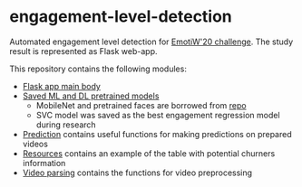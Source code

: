# engagement-level-detection
Automated engagement level detection for [EmotiW'20 challenge](https://sites.google.com/view/emotiw2020/challenge-details).
The study result is represented as Flask web-app.

This repository contains the following modules:
* [Flask app main body](https://github.com/Tat-V/engagement-level-detection/tree/main/flask_app)
* [Saved ML and DL pretrained models](https://github.com/Tat-V/engagement-level-detection/tree/main/models)
  - MobileNet and pretrained faces are borrowed from [repo](https://github.com/HSE-asavchenko/face-emotion-recognition)
  - SVC model was saved as the best engagement regression model during research
* [Prediction](https://github.com/Tat-V/engagement-level-detection/tree/main/prediction) contains useful functions for making predictions on prepared videos
* [Resources](https://github.com/Tat-V/engagement-level-detection/tree/main/resources) contains an example of the table with potential churners information
* [Video parsing](https://github.com/Tat-V/engagement-level-detection/tree/main/video_parsing) contains the functions for video preprocessing
